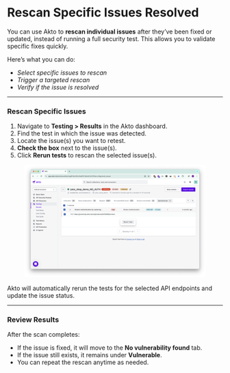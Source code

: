 # Rescan Specific Issues Resolved

You can use Akto to **rescan individual issues** after they’ve been fixed or updated, instead of running a full security test. This allows you to validate specific fixes quickly.

Here’s what you can do:

* _Select specific issues to rescan_
* _Trigger a targeted rescan_
* _Verify if the issue is resolved_

***

### Rescan Specific Issues

1. Navigate to **Testing > Results** in the Akto dashboard.
2. Find the test in which the issue was detected.
3. Locate the issue(s) you want to retest.
4. **Check the box** next to the issue(s).
5. Click **Rerun tests** to rescan the selected issue(s).

<figure><img src="../../.gitbook/assets/image (1) (1) (1) (1) (1) (1) (1) (1) (1) (1) (1) (1) (1) (1) (1) (1) (1) (1) (1) (1) (1).png" alt=""><figcaption></figcaption></figure>

Akto will automatically rerun the tests for the selected API endpoints and update the issue status.

***

### Review Results

After the scan completes:

* If the issue is fixed, it will move to the **No vulnerability found** tab.
* If the issue still exists, it remains under **Vulnerable**.
* You can repeat the rescan anytime as needed.
